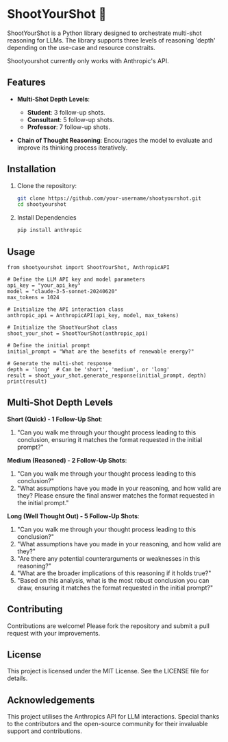 # ShootYourShot 🧠

ShootYourShot is a Python library designed to orchestrate multi-shot reasoning for LLMs. The library supports three levels of reasoning 'depth' depending on the use-case and resource constraits. 

Shootyourshot currently only works with Anthropic's API.

## Features

- **Multi-Shot Depth Levels**:
  - **Student**: 3 follow-up shots.
  - **Consultant**: 5 follow-up shots.
  - **Professor**: 7 follow-up shots.

- **Chain of Thought Reasoning**: Encourages the model to evaluate and improve its thinking process iteratively.

## Installation

1. Clone the repository:
   ```sh
   git clone https://github.com/your-username/shootyourshot.git
   cd shootyourshot

2. Install Dependencies
   ```sh
   pip install anthropic
   
## Usage

    
    from shootyourshot import ShootYourShot, AnthropicAPI
    
    # Define the LLM API key and model parameters
    api_key = "your_api_key"
    model = "claude-3-5-sonnet-20240620"
    max_tokens = 1024
      
    # Initialize the API interaction class
    anthropic_api = AnthropicAPI(api_key, model, max_tokens)
      
    # Initialize the ShootYourShot class
    shoot_your_shot = ShootYourShot(anthropic_api)
      
    # Define the initial prompt
    initial_prompt = "What are the benefits of renewable energy?"
      
    # Generate the multi-shot response
    depth = 'long'  # Can be 'short', 'medium', or 'long'
    result = shoot_your_shot.generate_response(initial_prompt, depth)
    print(result)

## Multi-Shot Depth Levels

**Short (Quick) - 1 Follow-Up Shot**:
  1. "Can you walk me through your thought process leading to this conclusion, ensuring it matches the format requested in the initial prompt?"

**Medium (Reasoned) - 2 Follow-Up Shots**:
  1. "Can you walk me through your thought process leading to this conclusion?"
  2. "What assumptions have you made in your reasoning, and how valid are they? Please ensure the final answer matches the format requested in the initial prompt."

**Long (Well Thought Out) - 5 Follow-Up Shots**:
  1. "Can you walk me through your thought process leading to this conclusion?"
  2. "What assumptions have you made in your reasoning, and how valid are they?"
  3. "Are there any potential counterarguments or weaknesses in this reasoning?"
  4. "What are the broader implications of this reasoning if it holds true?"
  5. "Based on this analysis, what is the most robust conclusion you can draw, ensuring it matches the format requested in the initial prompt?"

## Contributing
Contributions are welcome! Please fork the repository and submit a pull request with your improvements.

## License
This project is licensed under the MIT License. See the LICENSE file for details.

## Acknowledgements
This project utilises the Anthropics API for LLM interactions. Special thanks to the contributors and the open-source community for their invaluable support and contributions.
